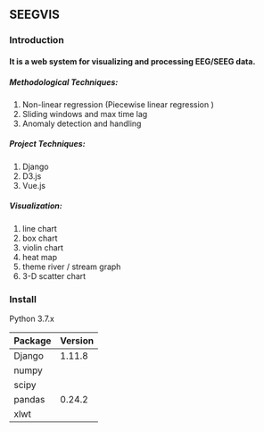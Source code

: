 ## SEEGVIS

### Introduction

#### It is a web system for visualizing and processing EEG/SEEG data.

##### Methodological Techniques:

1. Non-linear regression (Piecewise linear regression )
2. Sliding windows and max time lag
3. Anomaly detection and handling

##### Project Techniques:

1. Django
2. D3.js
3. Vue.js

##### Visualization:

1. line chart
2. box chart
3. violin chart
4. heat map
5. theme river / stream graph
6. 3-D scatter chart

### Install

Python 3.7.x

| Package | Version |
| ------- | ------- |
| Django  | 1.11.8  |
| numpy   |         |
| scipy   |         |
| pandas  | 0.24.2  |
| xlwt    |         |